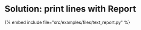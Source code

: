 # Solution: print lines with Report

{% embed include file="src/examples/files/text_report.py" %}


